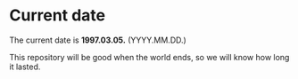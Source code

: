 # Current date

The current date is **1997.03.05.** (YYYY.MM.DD.)

This repository will be good when the world ends, so we will know how long it lasted.